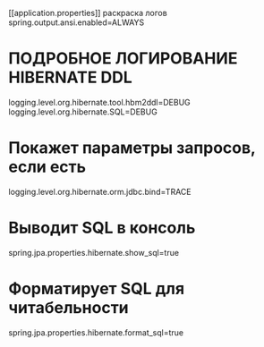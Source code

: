 [[application.properties]]
раскраска логов  
spring.output.ansi.enabled=ALWAYS

# ПОДРОБНОЕ ЛОГИРОВАНИЕ HIBERNATE DDL  
logging.level.org.hibernate.tool.hbm2ddl=DEBUG  
logging.level.org.hibernate.SQL=DEBUG  
# Покажет параметры запросов, если есть  
logging.level.org.hibernate.orm.jdbc.bind=TRACE  
# Выводит SQL в консоль  
spring.jpa.properties.hibernate.show_sql=true  
# Форматирует SQL для читабельности  
spring.jpa.properties.hibernate.format_sql=true
